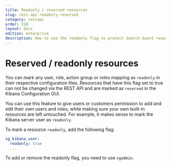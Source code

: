```yaml
---
title: Readonly / reserved resources
slug: rest-api-readonly-reserved
category: restapi
order: 310
layout: docs
edition: enterprise
description: How to use the readonly flag to protect Search Guard resources from being overwritten.
---
```

<!---
Copyright 2017 floragunn GmbH
-->

# Reserved / readonly resources

You can mark any user, role, action group or roles mapping as `readonly` in their respective configuration files. Resources that have this flag set to true can not be changed via the REST API and are marked as `reserved` in the Kibana Configuration GUI.

You can use this feature to give users or customers permission to add and edit their own users and roles, while making sure your own built-in resources are left untouched. For example, it makes sense to mark the Kibana server user as `readonly`.

To mark a resource `readonly`, add the following flag:

```yaml
sg_kibana_user:
  readonly: true
  ...
```

To add or remove the readonly flag, you need to use `sgadmin`. 